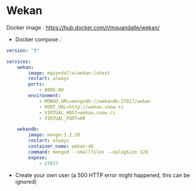 Wekan
================

Docker image : https://hub.docker.com/r/mquandalle/wekan/

* Docker compose :

```yml
version: "3"

services:
    wekan:
        image: mquandalle/wekan:latest
        restart: always
        ports:
            - 8086:80
        environment:
            - MONGO_URL=mongodb://wekandb:27017/wekan
            - ROOT_URL=http://wekan.snow.ci
            - VIRTUAL_HOST=wekan.snow.ci
            - VIRTUAL_PORT=80  

    wekandb:
        image: mongo:3.2.18
        restart: always
        container_name: wekan-db
        command: mongod --smallfiles --oplogSize 128
        expose:
            - 27017

```

* Create your own user (a 500 HTTP error might happened, this can be ignored)